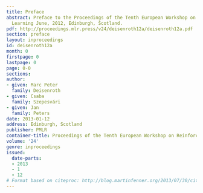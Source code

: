 ```yaml
---
title: Preface
abstract: Preface to the Proceedings of the Tenth European Workshop on Reinforcement
  Learning June, 2012, Edinburgh, Scotland.
pdf: http://proceedings.mlr.press/v24/deisenroth12a/deisenroth12a.pdf
section: preface
layout: inproceedings
id: deisenroth12a
month: 0
firstpage: 0
lastpage: 0
page: 0-0
sections: 
author:
- given: Marc Peter
  family: Deisenroth
- given: Csaba
  family: Szepesvári
- given: Jan
  family: Peters
date: 2013-01-12
address: Edinburgh, Scotland
publisher: PMLR
container-title: Proceedings of the Tenth European Workshop on Reinforcement Learning
volume: '24'
genre: inproceedings
issued:
  date-parts:
  - 2013
  - 1
  - 12
# Format based on citeproc: http://blog.martinfenner.org/2013/07/30/citeproc-yaml-for-bibliographies/
---
```

